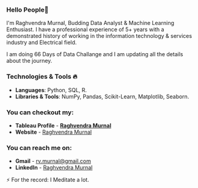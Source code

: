 ### Hello People👋

I'm Raghvendra Murnal, Budding Data Analyst & Machine Learning Enthusiast. I have a professional experience of 5+ years with a demonstrated history of working in the information technology & services industry and Electrical field.

I am doing 66 Days of Data Challange and I am updating all the details about the journey. 

### Technologies & Tools 🔥
- **Languages**: Python, SQL, R.
- **Libraries & Tools**: NumPy, Pandas, Scikit-Learn, Matplotlib, Seaborn. 

### You can checkout my:

- **Tableau Profile** - **[Raghvendra Murnal](https://public.tableau.com/profile/raghvendra.murnal#!/)**
- **Website** - <a href="https://raghvendra03.github.io/raghvendramurnal/"> Raghvendra Murnal</a>

### You can reach me on:

- **Gmail** - rv.murnal@gmail.com 
- **LinkedIn** - <a href="https://www.linkedin.com/in/raghvendra-murnal/"> Raghvendra Murnal</a>


⚡ For the record: I Meditate a lot.
